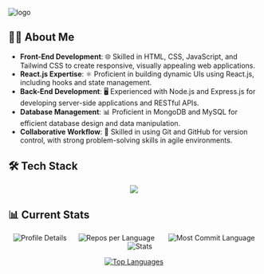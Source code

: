 
![logo](https://github.com/HFsa-RaShid/HFsa-RaShid/blob/main/banner.gif)

## 👩‍💻 About Me

- **Front-End Development**: 🌐 Skilled in HTML, CSS, JavaScript, and Tailwind CSS to create responsive, visually appealing web applications.
- **React.js Expertise**: ⚛️ Proficient in building dynamic UIs using React.js, including hooks and state management.
- **Back-End Development**: 🖥️ Experienced with Node.js and Express.js for developing server-side applications and RESTful APIs.
- **Database Management**: 📊 Proficient in MongoDB and MySQL for efficient database design and data manipulation.
- **Collaborative Workflow**: 🤝 Skilled in using Git and GitHub for version control, with strong problem-solving skills in agile environments.


## 🛠️ Tech Stack
<p align="center">
  <a>
    <img src="https://skillicons.dev/icons?i=c,html,css,tailwind,javascript,react,nodejs,express,mongodb,firebase" />
  </a>
</p>


## 📊 Current Stats
<div align="center">
  
![Profile Details](http://github-profile-summary-cards.vercel.app/api/cards/profile-details?username=HFsa-RaShid&theme=radical) &nbsp;&nbsp;&nbsp;&nbsp; 
![Repos per Language](http://github-profile-summary-cards.vercel.app/api/cards/repos-per-language?username=HFsa-RaShid&theme=radical) &nbsp;&nbsp;&nbsp;&nbsp;&nbsp; 
![Most Commit Language](http://github-profile-summary-cards.vercel.app/api/cards/most-commit-language?username=HFsa-RaShid&theme=radical) &nbsp;&nbsp;&nbsp;&nbsp;&nbsp; 
![Stats](http://github-profile-summary-cards.vercel.app/api/cards/stats?username=HFsa-RaShid&theme=radical)

[![Top Languages](https://github-readme-stats.vercel.app/api/top-langs/?username=HFsa-RaShid&layout=compact&theme=radical)](https://github.com/HFsa-RaShid)

</div>








